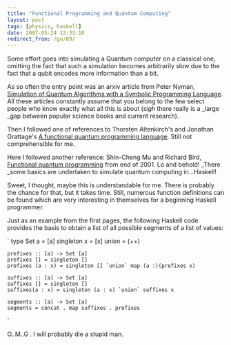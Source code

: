 ```yaml
---
title: "Functional Programming and Quantum Computing"
layout: post
tags: [physics, haskell]
date: 2007-05-24 12:33:10
redirect_from: /go/89/
---
```


Some effort goes into simulating a Quantum computer on a classical one, omitting the fact that such a simulation becomes arbitrarily slow due to the fact that a qubit encodes more information than a bit.

As so often the entry point was an arxiv article from Peter Nyman, [Simulation of Quantum Algorithms with a Symbolic Programming Language](http://arxiv.org/abs/0705.3333). All these articles constantly assume that you belong to the few select people who know exactly what all this is about (*sigh* there really is a _large _gap between popular science books and current research).

Then I followed one of references to Thorsten Altenkirch's and Jonathan Grattage's [A functional quantum programming language](http://www.cs.nott.ac.uk/~txa/publ/qml.pdf). Still not comprehensible for me. 

Here I followed another reference: Shin-Cheng Mu and Richard Bird, [Functional quantum programming](http://web.comlab.ox.ac.uk/oucl/work/richard.bird/online/MuBird2001Functional.pdf) from end of 2001. Lo and behold! _There _some basics are undertaken to simulate quantum computing in...Haskell!

Sweet, I thought, maybe this is understandable for me. There is probably the chance for that, but it takes time. Still, numerous function definitions can be found which are very interesting in themselves for a beginning Haskell programmer.

Just as an example from the first pages, the following Haskell code provides the basis to obtain a list of all possible segments of a list of values:

`
	type Set a = [a]
	singleton x = [x] 
	union = (++)

	prefixes :: [a] -> Set [a]
	prefixes [] = singleton []
	prefixes (a : x) = singleton [] `union` map (a :)(prefixes x)

	suffixes :: [a] -> Set [a]
	suffixes [] = singleton []
	suffixes(a : x) = singleton (a : x) `union` suffixes x

	segments :: [a] -> Set [a]
	segments = concat . map suffixes . prefixes
`

O..M..G . I will probably die a stupid man.